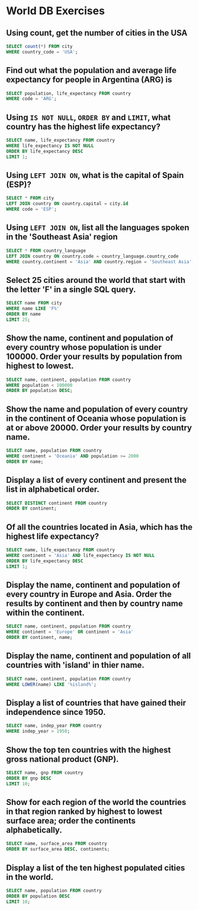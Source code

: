 # World DB Exercises

## Using count, get the number of cities in the USA

```sql
SELECT count(*) FROM city
WHERE country_code = 'USA';
```

## Find out what the population and average life expectancy for people in Argentina (ARG) is

```sql
SELECT population, life_expectancy FROM country
WHERE code = 'ARG';
```

## Using `IS NOT NULL`, `ORDER BY` and `LIMIT`, what country has the highest life expectancy?

```sql
SELECT name, life_expectancy FROM country
WHERE life_expectancy IS NOT NULL
ORDER BY life_expectancy DESC
LIMIT 1;
```

## Using `LEFT JOIN ON`, what is the capital of Spain (ESP)?

```sql
SELECT * FROM city
LEFT JOIN country ON country.capital = city.id
WHERE code = 'ESP';
```

## Using `LEFT JOIN ON`, list all the languages spoken in the 'Southeast Asia' region

```sql
SELECT * FROM country_language
LEFT JOIN country ON country.code = country_language.country_code
WHERE country.continent = 'Asia' AND country.region = 'Southeast Asia';
```

## Select 25 cities around the world that start with the letter 'F' in a single SQL query.

```sql
SELECT name FROM city
WHERE name LIKE 'F%'
ORDER BY name
LIMIT 25;
```

## Show the name, continent and population of every country whose population is under 100000. Order your results by population from highest to lowest.

```sql
SELECT name, continent, population FROM country
WHERE population < 100000
ORDER BY population DESC;
```

## Show the name and population of every country in the continent of Oceania whose population is at or above 20000. Order your results by country name.

```sql
SELECT name, population FROM country
WHERE continent = 'Oceania' AND population >= 2000
ORDER BY name;
```

## Display a list of every continent and present the list in alphabetical order.

```sql
SELECT DISTINCT continent FROM country
ORDER BY continent;
```

## Of all the countries located in Asia, which has the highest life expectancy?

```sql
SELECT name, life_expectancy FROM country
WHERE continent = 'Asia' AND life_expectancy IS NOT NULL
ORDER BY life_expectancy DESC
LIMIT 1;
```

## Display the name, continent and population of every country in Europe and Asia. Order the results by continent and then by country name within the continent.

```sql
SELECT name, continent, population FROM country
WHERE continent = 'Europe' OR continent = 'Asia'
ORDER BY continent, name;
```

## Display the name, continent and population of all countries with 'island' in thier name.

```sql
SELECT name, continent, population FROM country
WHERE LOWER(name) LIKE '%island%';
```

## Display a list of countries that have gained their independence since 1950.

```sql
SELECT name, indep_year FROM country
WHERE indep_year > 1950;
```

## Show the top ten countries with the highest gross national product (GNP).

```sql
SELECT name, gnp FROM country
ORDER BY gnp DESC
LIMIT 10;
```

## Show for each region of the world the countries in that region ranked by highest to lowest surface area; order the continents alphabetically.

```sql
SELECT name, surface_area FROM country
ORDER BY surface_area DESC, continents;
```

## Display a list of the ten highest populated cities in the world.

```sql
SELECT name, population FROM country
ORDER BY population DESC
LIMIT 10;
```
